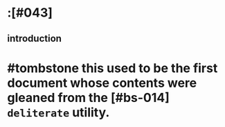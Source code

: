# :[#043]

## introduction
# #tombstone this used to be the first document whose contents were gleaned from the [#bs-014] `deliterate` utility.
